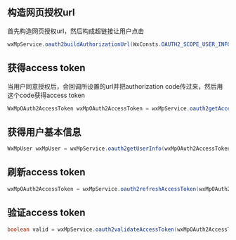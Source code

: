 ## 构造网页授权url

首先构造网页授权url，然后构成超链接让用户点击

```java
wxMpService.oauth2buildAuthorizationUrl(WxConsts.OAUTH2_SCOPE_USER_INFO, null)
```

## 获得access token

当用户同意授权后，会回调所设置的url并把authorization code传过来，然后用这个code获得access token

```java
WxMpOAuth2AccessToken wxMpOAuth2AccessToken = wxMpService.oauth2getAccessToken(code);
```

## 获得用户基本信息

```java
WxMpUser wxMpUser = wxMpService.oauth2getUserInfo(wxMpOAuth2AccessToken, null);
```

## 刷新access token

```java
wxMpOAuth2AccessToken = wxMpService.oauth2refreshAccessToken(wxMpOAuth2AccessToken.getRefreshToken());
```

## 验证access token

```java
boolean valid = wxMpService.oauth2validateAccessToken(wxMpOAuth2AccessToken);
```
